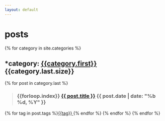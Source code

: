 ```yaml
---
layout: default
---
```

# posts
{% for category in site.categories %}
## *category: [{{category.first}}]({{site.baseurl}}/category/{{category.first}})  {{category.last.size}}
{% for post in category.last %}
>### {{forloop.index}} [{{ post.title }}]({{post.url}})	{{ post.date | date: "%b %d, %Y" }} 

{% for tag in post.tags %}[{{tag}} ]({{site.baseurl}}/tag/{{tag}}){% endfor %}
{% endfor %}
{% endfor %}